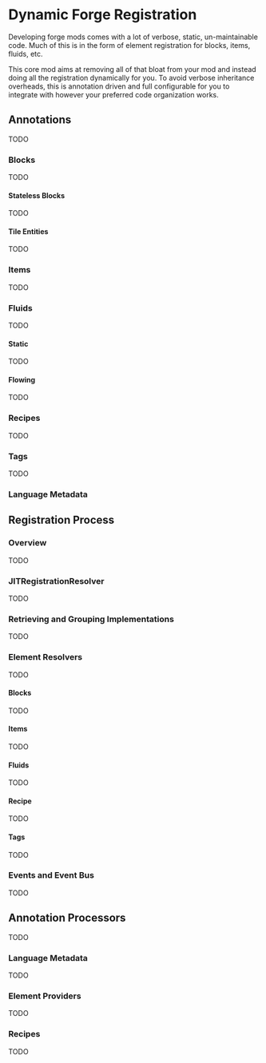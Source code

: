 # Dynamic Forge Registration

Developing forge mods comes with a lot of verbose, static, un-maintainable code.
Much of this is in the form of element registration for blocks, items, fluids, etc.

This core mod aims at removing all of that bloat from your mod and instead doing all
the registration dynamically for you. To avoid verbose inheritance overheads, this is
annotation driven and full configurable for you to integrate with however your preferred
code organization works.

## Annotations

TODO

### Blocks

TODO

#### Stateless Blocks

TODO

#### Tile Entities

TODO

### Items

TODO

### Fluids

TODO

#### Static

TODO

#### Flowing

TODO

### Recipes

TODO

### Tags

TODO

### Language Metadata

## Registration Process

### Overview

TODO

### JITRegistrationResolver

TODO

### Retrieving and Grouping Implementations

TODO

### Element Resolvers

TODO

#### Blocks

TODO

#### Items

TODO

#### Fluids

TODO

#### Recipe

TODO

#### Tags

TODO

### Events and Event Bus

TODO

## Annotation Processors

TODO

### Language Metadata

TODO

### Element Providers

TODO

### Recipes

TODO
